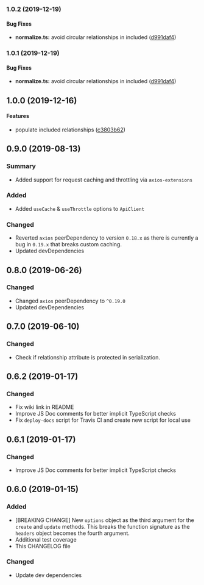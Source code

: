 <a name="1.0.2"></a>

### 1.0.2 (2019-12-19)

#### Bug Fixes

- **normalize.ts:** avoid circular relationships in included ([d991daf4](https://github.com/nerdstep/elide-jsonapi-client.git/commit/d991daf4))

<a name="1.0.1"></a>

### 1.0.1 (2019-12-19)

#### Bug Fixes

- **normalize.ts:** avoid circular relationships in included ([d991daf4](https://github.com/nerdstep/elide-jsonapi-client.git/commit/d991daf4))

<a name="1.0.0"></a>

## 1.0.0 (2019-12-16)

#### Features

- populate included relationships ([c3803b62](https://github.com/nerdstep/elide-jsonapi-client.git/commit/c3803b62))

## 0.9.0 (2019-08-13)

### Summary

- Added support for request caching and throttling via `axios-extensions`

### Added

- Added `useCache` & `useThrottle` options to `ApiClient`

### Changed

- Reverted `axios` peerDependency to version `0.18.x` as there is currently a bug in `0.19.x` that breaks custom caching.
- Updated devDependencies

## 0.8.0 (2019-06-26)

### Changed

- Changed `axios` peerDependency to `^0.19.0`
- Updated devDependencies

## 0.7.0 (2019-06-10)

### Changed

- Check if relationship attribute is protected in serialization.

## 0.6.2 (2019-01-17)

### Changed

- Fix wiki link in README
- Improve JS Doc comments for better implicit TypeScript checks
- Fix `deploy-docs` script for Travis CI and create new script for local use

## 0.6.1 (2019-01-17)

### Changed

- Improve JS Doc comments for better implicit TypeScript checks

## 0.6.0 (2019-01-15)

### Added

- [BREAKING CHANGE] New `options` object as the third argument for the `create` and `update` methods. This breaks the function signature as the `headers` object becomes the fourth argument.
- Additional test coverage
- This CHANGELOG file

### Changed

- Update dev dependencies
